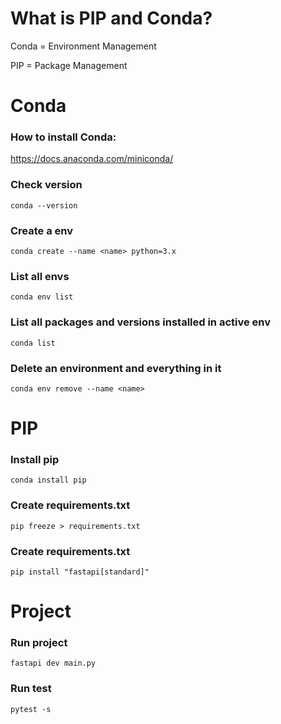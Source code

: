 # What is PIP and Conda?

Conda = Environment Management

PIP = Package Management

# Conda

### How to install Conda:

https://docs.anaconda.com/miniconda/

### Check version

```
conda --version
```

### Create a env

```
conda create --name <name> python=3.x
```

### List all envs

```
conda env list
```

### List all packages and versions installed in active env

```
conda list
```

### Delete an environment and everything in it

```
conda env remove --name <name>
```

# PIP

### Install pip

```
conda install pip
```

### Create requirements.txt

```
pip freeze > requirements.txt
```

### Create requirements.txt

```
pip install "fastapi[standard]"
```

# Project

### Run project

```
fastapi dev main.py
```

### Run test

```
pytest -s
```
